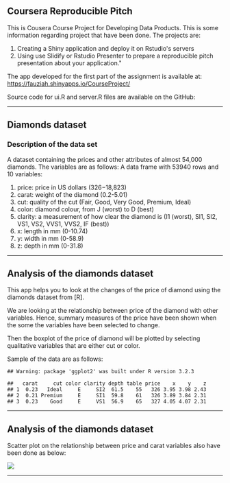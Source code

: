 Coursera Reproducible Pitch
---------------------------

This is Cousera Course Project for Developing Data Products. This is
some information regarding project that have been done. The projects
are:

1.  Creating a Shiny application and deploy it on Rstudio's servers
2.  Using use Slidify or Rstudio Presenter to prepare a reproducible
    pitch presentation about your application."

The app developed for the first part of the assignment is available at:
<https://fauziah.shinyapps.io/CourseProject/>

Source code for ui.R and server.R files are available on the GitHub:

------------------------------------------------------------------------

Diamonds dataset
----------------

### Description of the data set

A dataset containing the prices and other attributes of almost 54,000
diamonds. The variables are as follows: A data frame with 53940 rows and
10 variables:

1.  price: price in US dollars ($326-$18,823)
2.  carat: weight of the diamond (0.2-5.01)
3.  cut: quality of the cut (Fair, Good, Very Good, Premium, Ideal)
4.  color: diamond colour, from J (worst) to D (best)
5.  clarity: a measurement of how clear the diamond is (I1 (worst), SI1,
    SI2, VS1, VS2, VVS1, VVS2, IF (best))
6.  x: length in mm (0-10.74)
7.  y: width in mm (0-58.9)
8.  z: depth in mm (0-31.8)

------------------------------------------------------------------------

Analysis of the diamonds dataset
--------------------------------

This app helps you to look at the changes of the price of diamond using
the diamonds dataset from [R].

We are looking at the relationship between price of the diamond with
other variables. Hence, summary measures of the price have been shown
when the some the variables have been selected to change.

Then the boxplot of the price of diamond will be plotted by selecting
qualitative variables that are either cut or color.

Sample of the data are as follows:

    ## Warning: package 'ggplot2' was built under R version 3.2.3

    ##   carat     cut color clarity depth table price    x    y    z
    ## 1  0.23   Ideal     E     SI2  61.5    55   326 3.95 3.98 2.43
    ## 2  0.21 Premium     E     SI1  59.8    61   326 3.89 3.84 2.31
    ## 3  0.23    Good     E     VS1  56.9    65   327 4.05 4.07 2.31

------------------------------------------------------------------------

Analysis of the diamonds dataset
--------------------------------

Scatter plot on the relationship between price and carat variables also
have been done as below:

![](Course_Project_Presentation_Submit_files/figure-markdown_strict/unnamed-chunk-2-1.png)<!-- -->

------------------------------------------------------------------------
